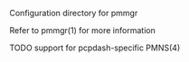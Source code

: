 Configuration directory for pmmgr

Refer to pmmgr(1) for more information

TODO support for pcpdash-specific PMNS(4)
